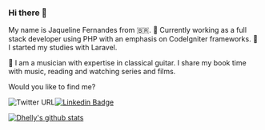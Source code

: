 ### Hi there 👋


My name is Jaqueline Fernandes from 🇧🇷. 🔭 Currently working as a full stack developer using PHP with an emphasis on CodeIgniter frameworks. 🌱 I started my studies with Laravel.

🎵 I am a musician with expertise in classical guitar. I share my book time with music, reading and watching series and films.

Would you like to find me?

![Twitter URL](https://img.shields.io/twitter/url?style=social&url=http%3A%2F%2Ftwitter.com%2Fdhelly)[![Linkedin Badge](https://img.shields.io/badge/-LinkedIn-blue?style=flat-square&logo=Linkedin&logoColor=white&link=https://www.linkedin.com/in/jaquelinefernandespb)](https://www.linkedin.com/in/jaquelinefernandespb)

[![Dhelly's github stats](https://github-readme-stats.vercel.app/api?username=dhelly)](https://github.com/anuraghazra/github-readme-stats)
